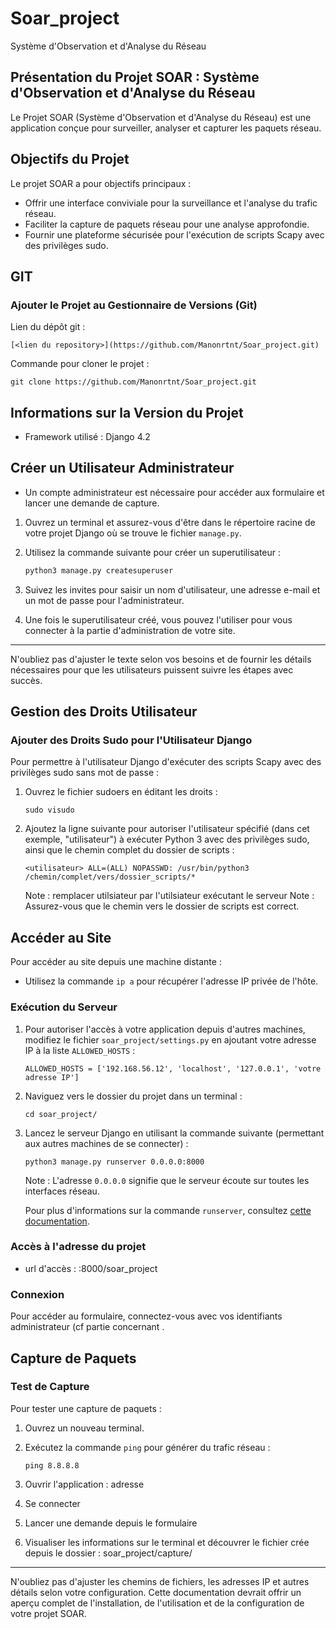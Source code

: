 # Soar_project
Système d'Observation et d'Analyse du Réseau

## Présentation du Projet SOAR : Système d'Observation et d'Analyse du Réseau

Le Projet SOAR (Système d'Observation et d'Analyse du Réseau) est une application conçue pour surveiller, analyser et capturer les paquets réseau. 

## Objectifs du Projet
Le projet SOAR a pour objectifs principaux :
- Offrir une interface conviviale pour la surveillance et l'analyse du trafic réseau.
- Faciliter la capture de paquets réseau pour une analyse approfondie.
- Fournir une plateforme sécurisée pour l'exécution de scripts Scapy avec des privilèges sudo.

## GIT
### Ajouter le Projet au Gestionnaire de Versions (Git)
Lien du dépôt git :
```
[<lien du repository>](https://github.com/Manonrtnt/Soar_project.git)
```

Commande pour cloner le projet :
```
git clone https://github.com/Manonrtnt/Soar_project.git
```

## Informations sur la Version du Projet
- Framework utilisé : Django 4.2

## Créer un Utilisateur Administrateur
- Un compte administrateur est nécessaire pour accéder aux formulaire et lancer une demande de capture. 
   
1. Ouvrez un terminal et assurez-vous d'être dans le répertoire racine de votre projet Django où se trouve le fichier `manage.py`.

2. Utilisez la commande suivante pour créer un superutilisateur :
   
   ```bash
   python3 manage.py createsuperuser
   ```

3. Suivez les invites pour saisir un nom d'utilisateur, une adresse e-mail et un mot de passe pour l'administrateur.

4. Une fois le superutilisateur créé, vous pouvez l'utiliser pour vous connecter à la partie d'administration de votre site.

---

N'oubliez pas d'ajuster le texte selon vos besoins et de fournir les détails nécessaires pour que les utilisateurs puissent suivre les étapes avec succès.

## Gestion des Droits Utilisateur
### Ajouter des Droits Sudo pour l'Utilisateur Django
Pour permettre à l'utilisateur Django d'exécuter des scripts Scapy avec des privilèges sudo sans mot de passe :
1. Ouvrez le fichier sudoers en éditant les droits :
   ```
   sudo visudo
   ```

2. Ajoutez la ligne suivante pour autoriser l'utilisateur spécifié (dans cet exemple, "utilisateur") à exécuter Python 3 avec des privilèges sudo, ainsi que le chemin complet du dossier de scripts :
   ```
   <utilisateur> ALL=(ALL) NOPASSWD: /usr/bin/python3 /chemin/complet/vers/dossier_scripts/*
   ```
   Note : remplacer utilsiateur par l'utilsiateur exécutant le serveur
   Note : Assurez-vous que le chemin vers le dossier de scripts est correct.

## Accéder au Site
Pour accéder au site depuis une machine distante :
- Utilisez la commande `ip a` pour récupérer l'adresse IP privée de l'hôte.
### Exécution du Serveur
1. Pour autoriser l'accès à votre application depuis d'autres machines, modifiez le fichier `soar_project/settings.py` en ajoutant votre adresse IP à la liste `ALLOWED_HOSTS` :
   ```
   ALLOWED_HOSTS = ['192.168.56.12', 'localhost', '127.0.0.1', 'votre adresse IP']
   ```
   
2. Naviguez vers le dossier du projet dans un terminal :
   ```
   cd soar_project/
   ```

3. Lancez le serveur Django en utilisant la commande suivante (permettant aux autres machines de se connecter) :
   ```
   python3 manage.py runserver 0.0.0.0:8000
   ```
   Note : L'adresse `0.0.0.0` signifie que le serveur écoute sur toutes les interfaces réseau.

   Pour plus d'informations sur la commande `runserver`, consultez [cette documentation](https://docs.djangoproject.com/en/4.2/ref/django-admin/#runserver).

### Accès à l'adresse du projet
- url d'accès : <adresseip>:8000/soar_project

### Connexion
Pour accéder au formulaire, connectez-vous avec vos identifiants administrateur (cf partie concernant .

## Capture de Paquets
### Test de Capture
Pour tester une capture de paquets :
1. Ouvrez un nouveau terminal.

2. Exécutez la commande `ping` pour générer du trafic réseau :
   ```
   ping 8.8.8.8
   ```
3. Ouvrir l'application : adresse

4. Se connecter 

5. Lancer une demande depuis le formulaire

6. Visualiser les informations sur le terminal et découvrer le fichier crée depuis le dossier : soar_project/capture/
---

N'oubliez pas d'ajuster les chemins de fichiers, les adresses IP et autres détails selon votre configuration. Cette documentation devrait offrir un aperçu complet de l'installation, de l'utilisation et de la configuration de votre projet SOAR.
